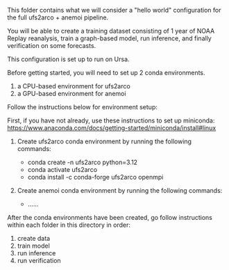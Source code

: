 This folder contains what we will consider a "hello world" configuration for the full ufs2arco + anemoi pipeline.

You will be able to create a training dataset consisting of 1 year of NOAA Replay reanalysis, train a graph-based model, run inference, and finally verification on some forecasts.

This configuration is set up to run on Ursa.

Before getting started, you will need to set up 2 conda environments.
1) a CPU-based environment for ufs2arco
2) a GPU-based environment for anemoi

Follow the instructions below for environment setup:

First, if you have not already, use these instructions to set up miniconda: https://www.anaconda.com/docs/getting-started/miniconda/install#linux

1) Create ufs2arco conda environment by running the following commands:
    - conda create -n ufs2arco python=3.12
    - conda activate ufs2arco
    - conda install -c conda-forge ufs2arco openmpi

2) Create anemoi conda environment by running the following commands:
    - ......

After the conda environments have been created, go follow instructions within each folder in this directory in order:
1) create data
2) train model
3) run inference
4) run verification
